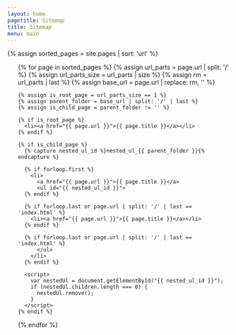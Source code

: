 ```yaml
---
layout: home
pagetitle: Sitemap
title: Sitemap
menu: main
---
```

<!-- {% for page in site.pages | where_exp: 'page', 'page.title' | sort: 'page.url' %}
  [{{ page.title }}]({{ site.url }}{{ page.url | remove: "index.html" }})
{% endfor %} -->
{% assign sorted_pages = site.pages | sort: 'url' %}

<ul>
  {% for page in sorted_pages %}
    {% assign url_parts = page.url | split: '/' %}
    {% assign url_parts_size = url_parts | size %}
    {% assign rm = url_parts | last %}
    {% assign base_url = page.url | replace: rm, '' %}
    
    {% assign is_root_page = url_parts_size == 1 %}
    {% assign parent_folder = base_url | split: '/' | last %}
    {% assign is_child_page = parent_folder != '' %}
    
    {% if is_root_page %}
      <li><a href="{{ page.url }}">{{ page.title }}</a></li>
    {% endif %}
    
    {% if is_child_page %}
      {% capture nested_ul_id %}nested_ul_{{ parent_folder }}{% endcapture %}
      
      {% if forloop.first %}
        <li>
          <a href="{{ page.url }}">{{ page.title }}</a>
          <ul id="{{ nested_ul_id }}">
      {% endif %}
      
      {% if forloop.last or page.url | split: '/' | last == 'index.html' %}
        <li><a href="{{ page.url }}">{{ page.title }}</a></li>
      {% endif %}
      
      {% if forloop.last or page.url | split: '/' | last == 'index.html' %}
          </ul>
        </li>
      {% endif %}
      
      <script>
        var nestedUl = document.getElementById("{{ nested_ul_id }}");
        if (nestedUl.children.length === 0) {
          nestedUl.remove();
        }
      </script>
    {% endif %}
  {% endfor %}
</ul>
